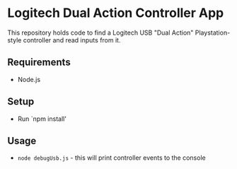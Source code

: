 # Logitech Dual Action Controller App

This repository holds code to find a Logitech USB "Dual Action" Playstation-style controller and read inputs from it.

## Requirements

   * Node.js

## Setup

   * Run `npm install'

## Usage

   * `node debugUsb.js` - this will print controller events to the console
